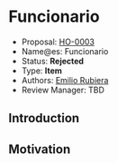 # Funcionario

* Proposal: [HO-0003](0003-funcionario.md)
* Name@es: Funcionario
* Status: **Rejected**
* Type: **Item**
* Authors: [Emilio Rubiera](https://github.com/spitxa)
* Review Manager: TBD

## Introduction



## Motivation
